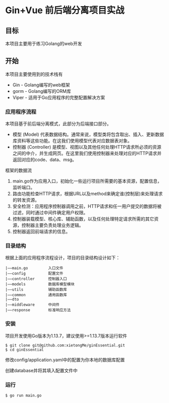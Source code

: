 # Gin+Vue 前后端分离项目实战

## 目标
本项目主要用于练习Golang的web开发


## 开始
本项目主要使用到的技术栈有
- Gin - Golang编写的web框架
- gorm - Golang编写的ORM库
- Viper - 适用于Go应用程序的完整配置解决方案
### 应用程序流程
本项目基于前后端分离模式，此部分为后端接口部分。    
- 模型 (Model) 代表数据结构。通常来说，模型类将包含取出、插入、更新数据库资料等这些功能。在这我们使用模型代表对应数据表对象。
- 控制器 (Controller) 是模型、视图以及其他任何处理HTTP请求所必须的资源之间的中介，并生成网页。在这里我们使用控制器来处理对应的HTTP请求并返回对应的code、data、msg。

框架的数据流
1. main.go作为应用入口，初始化一些运行项目所需要的基本资源，配置信息，监听端口。
2. 路由功能检查HTTP请求，根据URL以及method来确定谁(控制层)来处理请求的转发资源。
3. 安全检测：应用程序控制器调用之前，HTTP请求和任一用户提交的数据将被过滤，同时通过中间件确定用户权限。
5. 控制器装载模型、核心库、辅助函数，以及任何处理特定请求所需的其它资源，控制器主要负责处理业务逻辑。
6. 控制器返回前端请求的信息。

### 目录结构
根据上面的应用程序流程设计，项目的目录结构设计如下：

	|——main.go         入口文件
	|——config          配置文件
	|——controller      控制器入口
	|——models          数据库模型模块
	|——utils           辅助函数库
	|——common          通用函数库
    |——dto            
    |——middleware      中间件 
    |——response        标准响应方法 
### 安装
项目开发使用Go版本为1.13.7，建议使用>=1.13.7版本运行软件
```
$ git clone git@github.com:xietongMe/ginEssential.git
$ cd ginEssential
```
修改config/application.yaml中的配置为你本地的数据库配置

创建database并将其填入配置文件中
### 运行
```
$ go run main.go
```

